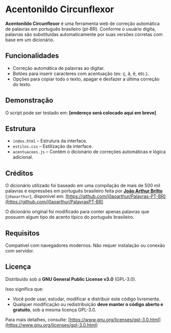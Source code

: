 # Acentonildo Circunflexor

**Acentonildo Circunflexor** é uma ferramenta web de correção automática de palavras em português brasileiro (pt-BR). Conforme o usuário digita, palavras são substituídas automaticamente por suas versões corretas com base em um dicionário.

## Funcionalidades

- Correção automática de palavras ao digitar.
- Botões para inserir caracteres com acentuação (ex: ç, ã, ê, etc.).
- Opções para copiar todo o texto, apagar e desfazer a última correção do texto.

## Demonstração

O script pode ser testado em: **[endereço será colocado aqui em breve]**

## Estrutura

- `index.html` – Estrutura da interface.
- `estilos.css` – Estilização da interface.
- `acentuacoes.js` – Contém o dicionário de correções automáticas e lógica adicional.

## Créditos

O dicionário utilizado foi baseado em uma compilação de mais de 500 mil palavras e expressões em português brasileiro feita por **[João Arthur Britto](https://github.com/j0aoarthur)** (`j0aoarthur`), disponível em: [https://github.com/j0aoarthur/Palavras-PT-BR](https://github.com/j0aoarthur/PalavrasPT-BR)

O dicionário original foi modificado para conter apenas palavras que possuem algum tipo de acento típico do português brasileiro.

## Requisitos

Compatível com navegadores modernos. Não requer instalação ou conexão com servidor.

## Licença

Distribuído sob a **GNU General Public License v3.0** (GPL-3.0).

Isso significa que:
- Você pode usar, estudar, modificar e distribuir este código livremente.
- Qualquer modificação ou redistribuição **deve manter o código aberto e gratuito**, sob a mesma licença GPL-3.0.

Para mais detalhes, consulte: [https://www.gnu.org/licenses/gpl-3.0.html](https://www.gnu.org/licenses/gpl-3.0.html)
